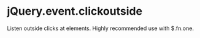 jQuery.event.clickoutside
=========================

Listen outside clicks at elements. Highly recommended use with $.fn.one.

